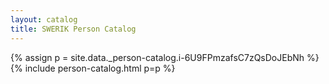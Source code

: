 ```yaml
---
layout: catalog
title: SWERIK Person Catalog
---
```

{% assign p = site.data._person-catalog.i-6U9FPmzafsC7zQsDoJEbNh %}
{% include person-catalog.html p=p %}

